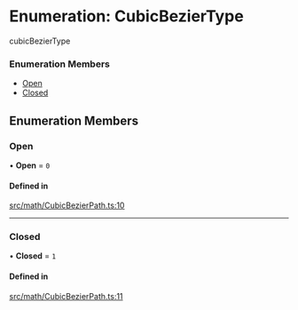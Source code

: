 # Enumeration: CubicBezierType

cubicBezierType


### Enumeration Members

- [Open](CubicBezierType.md#open)
- [Closed](CubicBezierType.md#closed)

## Enumeration Members

### Open

• **Open** = ``0``

#### Defined in

[src/math/CubicBezierPath.ts:10](https://github.com/Orillusion/orillusion/blob/main/src/math/CubicBezierPath.ts#L10)

___

### Closed

• **Closed** = ``1``

#### Defined in

[src/math/CubicBezierPath.ts:11](https://github.com/Orillusion/orillusion/blob/main/src/math/CubicBezierPath.ts#L11)
